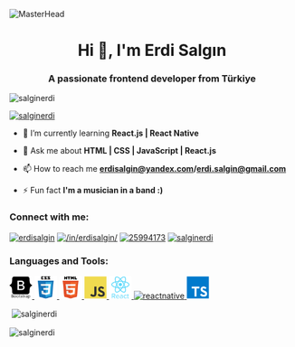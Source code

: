 ![MasterHead](https://prod-discovery.edx-cdn.org/media/programs/card_images/98b7344e-cd44-4a99-9542-09dfdb11d31b-9cdd52a73406.jpg)
<h1 align="center">Hi 👋, I'm Erdi Salgın</h1>
<h3 align="center">A passionate frontend developer from Türkiye</h3>

<p align="left"> <img src="https://komarev.com/ghpvc/?username=salginerdi&label=Profile%20views&color=0e75b6&style=flat" alt="salginerdi" /> </p>

<p align="left"> <a href="https://github.com/ryo-ma/github-profile-trophy"><img src="https://github-profile-trophy.vercel.app/?username=salginerdi" alt="salginerdi" /></a> </p>

- 🌱 I’m currently learning **React.js | React Native**

- 💬 Ask me about **HTML | CSS | JavaScript | React.js**

- 📫 How to reach me **erdisalgin@yandex.com/erdi.salgin@gmail.com**

- ⚡ Fun fact **I'm a musician in a band :)**

<h3 align="left">Connect with me:</h3>
<p align="left">
<a href="https://twitter.com/erdisalgin" target="blank"><img align="center" src="https://raw.githubusercontent.com/rahuldkjain/github-profile-readme-generator/master/src/images/icons/Social/twitter.svg" alt="erdisalgin" height="30" width="40" /></a>
<a href="https://linkedin.com/in//in/erdisalgin/" target="blank"><img align="center" src="https://raw.githubusercontent.com/rahuldkjain/github-profile-readme-generator/master/src/images/icons/Social/linked-in-alt.svg" alt="/in/erdisalgin/" height="30" width="40" /></a>
<a href="https://stackoverflow.com/users/25994173" target="blank"><img align="center" src="https://raw.githubusercontent.com/rahuldkjain/github-profile-readme-generator/master/src/images/icons/Social/stack-overflow.svg" alt="25994173" height="30" width="40" /></a>
<a href="https://instagram.com/salginerdi" target="blank"><img align="center" src="https://raw.githubusercontent.com/rahuldkjain/github-profile-readme-generator/master/src/images/icons/Social/instagram.svg" alt="salginerdi" height="30" width="40" /></a>
</p>

<h3 align="left">Languages and Tools:</h3>
<p align="left"> <a href="https://getbootstrap.com" target="_blank" rel="noreferrer"> <img src="https://raw.githubusercontent.com/devicons/devicon/master/icons/bootstrap/bootstrap-plain-wordmark.svg" alt="bootstrap" width="40" height="40"/> </a> <a href="https://www.w3schools.com/css/" target="_blank" rel="noreferrer"> <img src="https://raw.githubusercontent.com/devicons/devicon/master/icons/css3/css3-original-wordmark.svg" alt="css3" width="40" height="40"/> </a> <a href="https://www.w3.org/html/" target="_blank" rel="noreferrer"> <img src="https://raw.githubusercontent.com/devicons/devicon/master/icons/html5/html5-original-wordmark.svg" alt="html5" width="40" height="40"/> </a> <a href="https://developer.mozilla.org/en-US/docs/Web/JavaScript" target="_blank" rel="noreferrer"> <img src="https://raw.githubusercontent.com/devicons/devicon/master/icons/javascript/javascript-original.svg" alt="javascript" width="40" height="40"/> </a> <a href="https://reactjs.org/" target="_blank" rel="noreferrer"> <img src="https://raw.githubusercontent.com/devicons/devicon/master/icons/react/react-original-wordmark.svg" alt="react" width="40" height="40"/> </a> <a href="https://reactnative.dev/" target="_blank" rel="noreferrer"> <img src="https://reactnative.dev/img/header_logo.svg" alt="reactnative" width="40" height="40"/> </a> <a href="https://www.typescriptlang.org/" target="_blank" rel="noreferrer"> <img src="https://raw.githubusercontent.com/devicons/devicon/master/icons/typescript/typescript-original.svg" alt="typescript" width="40" height="40"/> </a> </p>

<p>&nbsp;<img align="center" src="https://github-readme-stats.vercel.app/api?username=salginerdi&show_icons=true&locale=en" alt="salginerdi" /></p>

<p><img align="center" src="https://github-readme-streak-stats.herokuapp.com/?user=salginerdi&" alt="salginerdi" /></p>

